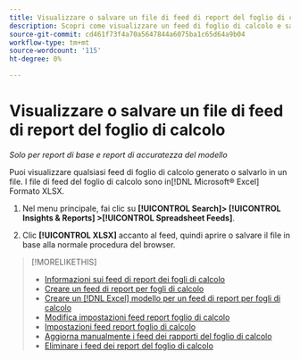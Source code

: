 ```yaml
---
title: Visualizzare o salvare un file di feed di report del foglio di calcolo
description: Scopri come visualizzare un feed di foglio di calcolo e salvarlo in un file.
source-git-commit: cd461f73f4a70a5647844a6075ba1c65d64a9b04
workflow-type: tm+mt
source-wordcount: '115'
ht-degree: 0%

---
```


# Visualizzare o salvare un file di feed di report del foglio di calcolo

*Solo per report di base e report di accuratezza del modello*

Puoi visualizzare qualsiasi feed di foglio di calcolo generato o salvarlo in un file. I file di feed del foglio di calcolo sono in[!DNL Microsoft® Excel] Formato XLSX.

1. Nel menu principale, fai clic su **[!UICONTROL Search]> [!UICONTROL Insights & Reports] >[!UICONTROL Spreadsheet Feeds]**.

1. Clic **[!UICONTROL XLSX]** accanto al feed, quindi aprire o salvare il file in base alla normale procedura del browser.

>[!MORELIKETHIS]
>
>* [Informazioni sui feed di report dei fogli di calcolo](spreadsheet-feed-about.md)
>* [Creare un feed di report per fogli di calcolo](spreadsheet-feed-create.md)
>* [Creare un [!DNL Excel] modello per un feed di report per fogli di calcolo](spreadsheet-feed-create-excel-template.md)
>* [Modifica impostazioni feed report foglio di calcolo](spreadsheet-feed-edit.md)
>* [Impostazioni feed report foglio di calcolo](spreadsheet-feed-settings.md)
>* [Aggiorna manualmente i feed dei rapporti del foglio di calcolo](spreadsheet-feed-refresh.md)
>* [Eliminare i feed dei report del foglio di calcolo](spreadsheet-feed-delete.md)


